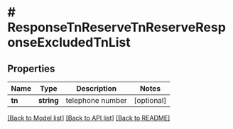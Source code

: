 # # ResponseTnReserveTnReserveResponseExcludedTnList

## Properties

Name | Type | Description | Notes
------------ | ------------- | ------------- | -------------
**tn** | **string** | telephone number | [optional]

[[Back to Model list]](../../README.md#models) [[Back to API list]](../../README.md#endpoints) [[Back to README]](../../README.md)
